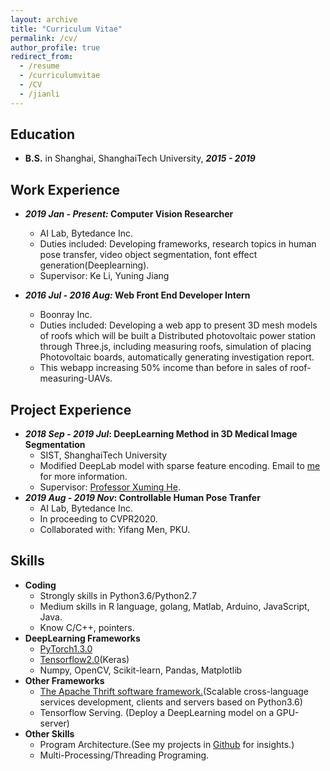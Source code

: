 ```yaml
---
layout: archive
title: "Curriculum Vitae"
permalink: /cv/
author_profile: true
redirect_from:
  - /resume
  - /curriculumvitae
  - /CV
  - /jianli
---
```


## Education

* **B.S.** in Shanghai, ShanghaiTech University, ***2015 - 2019*** 

## Work Experience
* ***2019 Jan - Present:* Computer Vision Researcher**
  * AI Lab, Bytedance Inc.
  * Duties included: Developing frameworks, research topics in human pose transfer, video object segmentation, font effect generation(Deeplearning).
  * Supervisor: Ke Li, Yuning Jiang

* ***2016 Jul - 2016 Aug:* Web Front End Developer Intern**
	* Boonray Inc.
	* Duties included: Developing a web app to present 3D mesh models of roofs which will be built a Distributed photovoltaic power station through Three.js, including measuring roofs, simulation of placing Photovoltaic boards, automatically generating investigation report.
	* This webapp increasing 50% income than before in sales of roof-measuring-UAVs.

## Project Experience
* ***2018 Sep - 2019 Jul*: DeepLearning Method in 3D Medical Image Segmentation**
  * SIST, ShanghaiTech University
  * Modified DeepLab model with sparse feature encoding. Email to [me](maito:maoym.tony@gmail.com) for more information.
  * Supervisor: [Professor Xuming He](https://xmhe.bitbucket.io/).
* ***2019 Aug - 2019 Nov*: Controllable Human Pose Tranfer**
  * AI Lab, Bytedance Inc.
  * In proceeding to CVPR2020.
  * Collaborated with: Yifang Men, PKU.

## Skills
*  __Coding__
	* Strongly skills in Python3.6/Python2.7
	* Medium skills in R language, golang, Matlab, Arduino, JavaScript, Java.
	* Know C/C++, pointers.
* __DeepLearning Frameworks__
	* [PyTorch1.3.0](https://pytorch.org/)
	* [Tensorflow2.0](https://tensorflow.google.cn/)(Keras)
	* Numpy, OpenCV, Scikit-learn, Pandas, Matplotlib
* __Other Frameworks__
	* [The Apache Thrift software framework.](http://thrift.apache.org/)(Scalable cross-language services development, clients and servers based on Python3.6)
	* Tensorflow Serving. (Deploy a DeepLearning model on a GPU-server)
* __Other Skills__
	* Program Architecture.(See my projects in [Github](https://github.com/mtonym/pytorch-train) for insights.)
	* Multi-Processing/Threading Programing.
